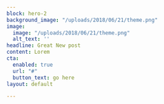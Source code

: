 ```yaml
---
block: hero-2
background_image: "/uploads/2018/06/21/theme.png"
image:
  image: "/uploads/2018/06/21/theme.png"
  alt_text: ''
headline: Great New post
content: Lorem
cta:
  enabled: true
  url: "#"
  button_text: go here
layout: default

---
```

